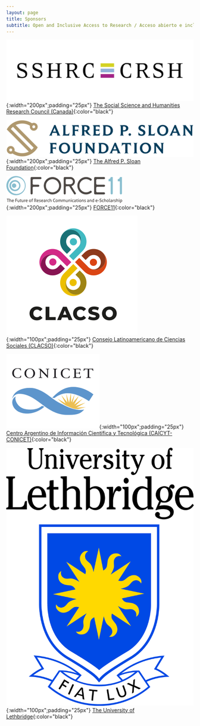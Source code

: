 ```yaml
---
layout: page
title: Sponsors
subtitle: Open and Inclusive Access to Research / Acceso abierto e inclusivo a la investigación
---
```



![SSHRC](assets/img/sshrc.jpeg){:width="200px";padding="25px"} [The Social Science and Humanities Research Council (Canada)](https://www.sshrc-crsh.gc.ca/){:color="black"}

![Sloan](assets/img/sloanLogo.png){:width="200px";padding="25px"} [The Alfred P. Sloan Foundation](https://sloan.org/){:color="black"}

![F11](assets/img/force11-website-logo.png){:width="200px";padding="25px"} [FORCE11](https://force11.org){:color="black"}

![CLASCO](assets/img/Logo-Clacso-2019-transparent.png){:width="100px";padding="25px"} [Consejo Latinoamericano de Ciencias Sociales (CLACSO)](https://www.clacso.org){:color="black"}

![CONICET](assets/img/conicet-logo.png){:width="100px";padding="25px"} [Centro Argentino de Información Científica y Tecnológica (CAICYT-CONICET)](https://www.conicet.gov.ar/caicyt/){:color="black"}

![uleth](assets/img/4colTransparent.png){:width="100px";padding="25px"} [The University of Lethbridge](http://uleth.ca){:color="black"}
